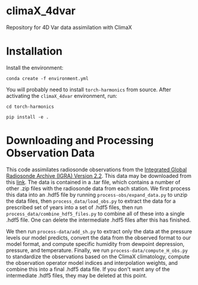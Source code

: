 # climaX_4dvar
Repository for 4D Var data assimilation with ClimaX

# Installation
Install the environment:

`conda create -f environment.yml`

You will probably need to install  `torch-harmonics` from source. After activating the `climaX_4dvar` environment, run:

`cd torch-harmonics`

`pip install -e .`

# Downloading and Processing Observation Data
This code assimilates radiosonde observations from the [Integrated Global Radiosonde Archive (IGRA) Version 2.2](https://www.ncei.noaa.gov/products/weather-balloon/integrated-global-radiosonde-archive).
This data may be downloaded from this [link](https://www.ncei.noaa.gov/data/integrated-global-radiosonde-archive/archive/IGRA_v2.2_data-por_s19050404_e20230619_c20230619.tar).
The data is contained in a .tar file, which contains a number of other .zip files with the radiosonde data from each station.
We first process this data into an .hdf5 file by running `process-obs/expand_data.py` to unzip the data files, then 
`process_data/load_obs.py` to extract the data for a prescribed set of years into a set of .hdf5 files, then run
`process_data/combine_hdf5_files.py` to combine all of these into a single .hdf5 file. One can delete the intermediate
.hdf5 files after this has finished.

We then run `process-data/add_sh.py` to extract only the data at the pressure levels our model predicts, convert the data
from the observed format to our model format, and compute specific humidity from dewpoint depression, pressure,
and temperature. Finally, we run `process-data/compute_H_obs.py` to standardize the observations based on the ClimaX climatology,
compute the observation operator model indices and
interpolation weights, and combine this into a final .hdf5 data file. If you don't want any of the intermediate .hdf5 files,
they may be deleted at this point.
